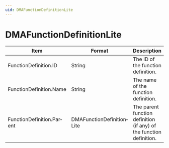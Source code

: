 ```yaml
---
uid: DMAFunctionDefinitionLite
---
```


# DMAFunctionDefinitionLite

| Item                       | Format                     | Description                                                         |
|----------------------------|----------------------------|---------------------------------------------------------------------|
| FunctionDefinition.ID      | String                     | The ID of the function definition.                                  |
| FunctionDefinition.Name    | String                     | The name of the function definition.                                |
| FunctionDefinition.Par­ent | DMAFunctionDefinition­Lite | The parent function definition (if any) of the function definition. |
